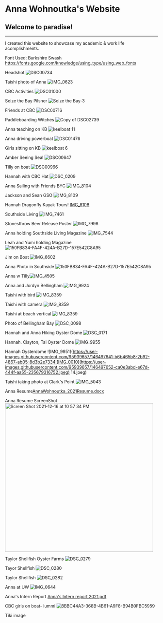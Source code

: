 # Anna Wohnoutka's Website
## Welcome to paradise!

***
I created this website to showcase my academic & work life acomplishments.

Font Used: Burkshire Swash
https://fonts.google.com/knowledge/using_type/using_web_fonts

Headshot
![DSC00734](https://user-images.githubusercontent.com/95939657/145753004-09c407e1-9317-4509-bcdd-6c2527b13b5d.jpg)

Taishi photo of Anna
![IMG_0623](https://user-images.githubusercontent.com/95939657/145754503-e9c5ba95-0766-46ea-bc63-f35872d069f6.JPG)

CBC Activities
![DSC01000](https://user-images.githubusercontent.com/95939657/145753626-17ce940f-a47a-40c2-a413-6c82f144a7c7.jpg)

Seize the Bay Pilsner
![Seize the Bay-3](https://user-images.githubusercontent.com/95939657/145753662-c01ace67-1d26-4934-9ab2-e9143142db8b.jpg)

Friends at CBC
![DSC00716](https://user-images.githubusercontent.com/95939657/145753723-daf8428b-701f-473e-a518-7b29a30f1643.jpg)

Paddleboarding Witches
![Copy of DSC02739](https://user-images.githubusercontent.com/95939657/145753783-90c8b889-4adc-4429-879e-289f7f95a697.jpg)

Anna teaching on KB
![keelboat 11](https://user-images.githubusercontent.com/95939657/145753894-e4fb3bf5-ec8c-49fc-90aa-5ef8d532b912.jpeg)

Anna driving powerboat
![DSC01476](https://user-images.githubusercontent.com/95939657/145753950-da1d03a8-5feb-4fce-b08a-235631cbf9cd.jpg)

Girls sitting on KB
![keelboat 6](https://user-images.githubusercontent.com/95939657/145754084-8aea844d-9639-4d3b-8398-385021060a36.jpg)

Amber Seeing Seal
![DSC00647](https://user-images.githubusercontent.com/95939657/145754162-e149dc80-7a14-4753-9d37-b7da4698b178.jpg)

Tilly on boat
![DSC00966](https://user-images.githubusercontent.com/95939657/145754467-06523404-14fe-468e-afb3-c867895e21ad.jpg)

Hannah with CBC Hat
![DSC_0209](https://user-images.githubusercontent.com/95939657/145755029-316dbe11-3b97-430d-b532-dce0946ef687.jpeg)

Anna Sailing with Friends BYC
![IMG_8104](https://user-images.githubusercontent.com/95939657/145889249-fcb8d26d-108b-483c-92cd-21c98386ff4b.JPEG)

Jackson and Sean GSO
![IMG_8109](https://user-images.githubusercontent.com/95939657/145889286-b1a3c7cb-10ca-4a0e-9707-aaa01906b999.jpeg)

Hannah Dragonfly Kayak Tours!
[IMG_8108](https://user-images.githubusercontent.com/95939657/145889338-9076c272-1a39-4c6c-b54e-8bb085800a8a.jpeg)

Southside Living
![IMG_7461](https://user-images.githubusercontent.com/95939657/145889416-f81be51d-51c0-4872-b107-2ae5d0c58e51.jpeg)

Stonesthrow Beer Release Poster
![IMG_7998](https://user-images.githubusercontent.com/95939657/145889580-63824735-e638-43d7-a27f-3be5744725ee.jpeg)



Anna holding Southside Living Magazine
![IMG_7544](https://user-images.githubusercontent.com/95939657/145889431-4ed245ef-10f9-4bcf-acfb-510a4965f5a2.jpeg)

Leah and Yumi holding Magazine
![150FB834-FA4F-424A-B27D-157E542C8A95](https://user-images.githubusercontent.com/95939657/145889702-a1b222d5-3539-46b6-95aa-03b4bd21aa9b.JPG)

Jim on Boat
![IMG_6602](https://user-images.githubusercontent.com/95939657/145889758-c84ce3ea-1e7d-4ca7-8f5d-47786a686ea6.jpeg)

Anna Photo in Southside
![150FB834-FA4F-424A-B27D-157E542C8A95](https://user-images.githubusercontent.com/95939657/145892014-2edf8e6b-00dd-431b-b842-56ae2332e4ce.JPG)

Anna w Tilly![IMG_4505](https://user-images.githubusercontent.com/95939657/145892158-f852a220-1353-4e4a-92dd-dd010791df6b.jpeg)

Anna and Jordyn Bellingham
![IMG_9924](https://user-images.githubusercontent.com/95939657/145893450-358ae6ba-9d42-4e8b-a4df-a48a142b30b8.JPG)

Taishi with bird
![IMG_8359](https://user-images.githubusercontent.com/95939657/145893527-27bee730-0a54-4fdd-a750-8569bdab57c2.JPEG)

Taishi with camera
![IMG_8359](https://user-images.githubusercontent.com/95939657/145893564-0169b649-ee5a-4150-9ce7-3b387e7f0a2d.JPEG)

Taishi at beach vertical
![IMG_8359](https://user-images.githubusercontent.com/95939657/145893602-a2b034b4-8366-4b7a-959b-f30065364757.JPEG)


Photo of Bellingham Bay 
![DSC_0098](https://user-images.githubusercontent.com/95939657/146497356-dd1c5312-cf90-46d5-8efc-6b5cb25cceed.jpeg)

Hannah and Anna Hiking Oyster Dome
![DSC_0171](https://user-images.githubusercontent.com/95939657/146497446-3530eee9-82f1-4d0f-bc5c-a8eb099b41c0.jpeg)

Hannah. Clayton, Tai Oyster Dome
![IMG_9955](https://user-images.githubusercontent.com/95939657/146497612-7c7957a4-756d-476d-97b8-014db25d2279.jpeg)

Hannah Oysterdome
![IMG_9951](https://user-images.githubusercontent.com/95939657/146497641-b6b465b8-2b92-4867-ab05-8d3b2e7334![IMG_0010](https://user-images.githubusercontent.com/95939657/146497652-ca0e3abd-e67d-444f-aa55-235679316752.jpeg)
14.jpeg)

Taishi taking photo at Clark's Point
![IMG_5043](https://user-images.githubusercontent.com/95939657/146497660-679e148d-ff16-4e09-9171-27474f9c6ce2.jpeg)


Anna Resume[AnnaWohnoutka_2021Resume.docx](https://github.com/annawohnoutka/annawohnoutka.github.io/files/7732580/AnnaWohnoutka_2021Resume.docx)

Anna Resume ScreenShot
<img width="488" alt="Screen Shot 2021-12-16 at 10 57 34 PM" src="https://user-images.githubusercontent.com/95939657/146502709-35d03876-a4c6-4546-b97e-23c7ae49c25b.png">

Taylor Shellfish Oyster Farms
![DSC_0279](https://user-images.githubusercontent.com/95939657/146653924-fd09845c-6696-4074-a04f-bbbd5e2aa3d2.jpeg)

Tayor Shellfish 
![DSC_0280](https://user-images.githubusercontent.com/95939657/146653927-a20d41d9-01ec-4ce1-86b4-fae603926bb0.jpeg)

Taylor Shellfish
![DSC_0282](https://user-images.githubusercontent.com/95939657/146653931-995e3ad7-f066-4284-8194-995074659862.jpeg)

Anna at UW
![IMG_0644](https://user-images.githubusercontent.com/95939657/146653932-76867c36-2fae-4535-a934-146236886183.JPG)

Anna's Intern Report
[Anna's Intern report 2021.pdf](https://github.com/annawohnoutka/annawohnoutka.github.io/files/7759852/Anna.s.Intern.report.2021.pdf)

CBC girls on boat- lummi
![8BBC44A3-368B-4B61-A9F8-B94B0FBC5959](https://user-images.githubusercontent.com/95939657/148304032-370652da-fd66-460a-8a40-df8f7ccbc0f6.jpeg)

Tiki image

